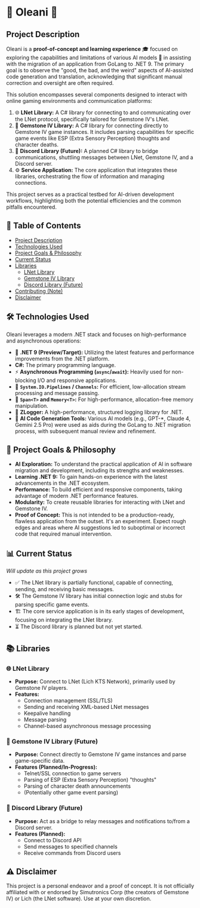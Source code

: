 # 🔮 Oleani 🔮

## Project Description

Oleani is a **proof-of-concept and learning experience** 🎓 focused on exploring the capabilities and limitations of various AI models 🤖 in assisting with the migration of an application from GoLang to .NET 9. The primary goal is to observe the "good, the bad, and the weird" aspects of AI-assisted code generation and translation, acknowledging that significant manual correction and oversight are often required.

This solution encompasses several components designed to interact with online gaming environments and communication platforms:

1.  🌐 **LNet Library:** A C# library for connecting to and communicating over the LNet protocol, specifically tailored for Gemstone IV's LNet.
2.  💎 **Gemstone IV Library:** A C# library for connecting directly to Gemstone IV game instances. It includes parsing capabilities for specific game events like ESP (Extra Sensory Perception) thoughts and character deaths.
3.  💬 **Discord Library (Future):** A planned C# library to bridge communications, shuttling messages between LNet, Gemstone IV, and a Discord server.
4.  ⚙️ **Service Application:** The core application that integrates these libraries, orchestrating the flow of information and managing connections.

This project serves as a practical testbed for AI-driven development workflows, highlighting both the potential efficiencies and the common pitfalls encountered.

## 📜 Table of Contents

*   [Project Description](#project-description)
*   [Technologies Used](#technologies-used)
*   [Project Goals & Philosophy](#project-goals--philosophy)
*   [Current Status](#current-status)
*   [Libraries](#libraries)
    *   [LNet Library](#lnet-library)
    *   [Gemstone IV Library](#gemstone-iv-library)
    *   [Discord Library (Future)](#discord-library-future)
*   [Contributing (Note)](#contributing-note)
*   [Disclaimer](#disclaimer)

## 🛠️ Technologies Used

Oleani leverages a modern .NET stack and focuses on high-performance and asynchronous operations:

*   🚀 **.NET 9 (Preview/Target):** Utilizing the latest features and performance improvements from the .NET platform.
*   **C#:** The primary programming language.
*   ⚡ **Asynchronous Programming (`async`/`await`):** Heavily used for non-blocking I/O and responsive applications.
*   🌊 **`System.IO.Pipelines` / `Channels`:** For efficient, low-allocation stream processing and message passing.
*   🧠 **`Span<T>` and `Memory<T>`:** For high-performance, allocation-free memory manipulation.
*   📝 **ZLogger:** A high-performance, structured logging library for .NET.
*   🤖 **AI Code Generation Tools:** Various AI models (e.g., GPT-*, Claude 4, Gemini 2.5 Pro) were used as aids during the GoLang to .NET migration process, with subsequent manual review and refinement.

## 🎯 Project Goals & Philosophy

*   **AI Exploration:** To understand the practical application of AI in software migration and development, including its strengths and weaknesses.
*   **Learning .NET 9:** To gain hands-on experience with the latest advancements in the .NET ecosystem.
*   **Performance:** To build efficient and responsive components, taking advantage of modern .NET performance features.
*   **Modularity:** To create reusable libraries for interacting with LNet and Gemstone IV.
*   **Proof of Concept:** This is not intended to be a production-ready, flawless application from the outset. It's an experiment. Expect rough edges and areas where AI suggestions led to suboptimal or incorrect code that required manual intervention.

## 📊 Current Status

*Will update as this project grows*

*   ✅ The LNet library is partially functional, capable of connecting, sending, and receiving basic messages.
*   🛠️ The Gemstone IV library has initial connection logic and stubs for parsing specific game events.
*   🏗️ The core service application is in its early stages of development, focusing on integrating the LNet library.
*   ⏳ The Discord library is planned but not yet started.

## 📚 Libraries

### 🌐 LNet Library

*   **Purpose:** Connect to LNet (Lich KTS Network), primarily used by Gemstone IV players.
*   **Features:**
    *   Connection management (SSL/TLS)
    *   Sending and receiving XML-based LNet messages
    *   Keepalive handling
    *   Message parsing
    *   Channel-based asynchronous message processing

### 💎 Gemstone IV Library (Future)

*   **Purpose:** Connect directly to Gemstone IV game instances and parse game-specific data.
*   **Features (Planned/In-Progress):**
    *   Telnet/SSL connection to game servers
    *   Parsing of ESP (Extra Sensory Perception) "thoughts"
    *   Parsing of character death announcements
    *   (Potentially other game event parsing)

### 💬 Discord Library (Future)

*   **Purpose:** Act as a bridge to relay messages and notifications to/from a Discord server.
*   **Features (Planned):**
    *   Connect to Discord API
    *   Send messages to specified channels
    *   Receive commands from Discord users

## ⚠️ Disclaimer

This project is a personal endeavor and a proof of concept. It is not officially affiliated with or endorsed by Simutronics Corp (the creators of Gemstone IV) or Lich (the LNet software). Use at your own discretion.
